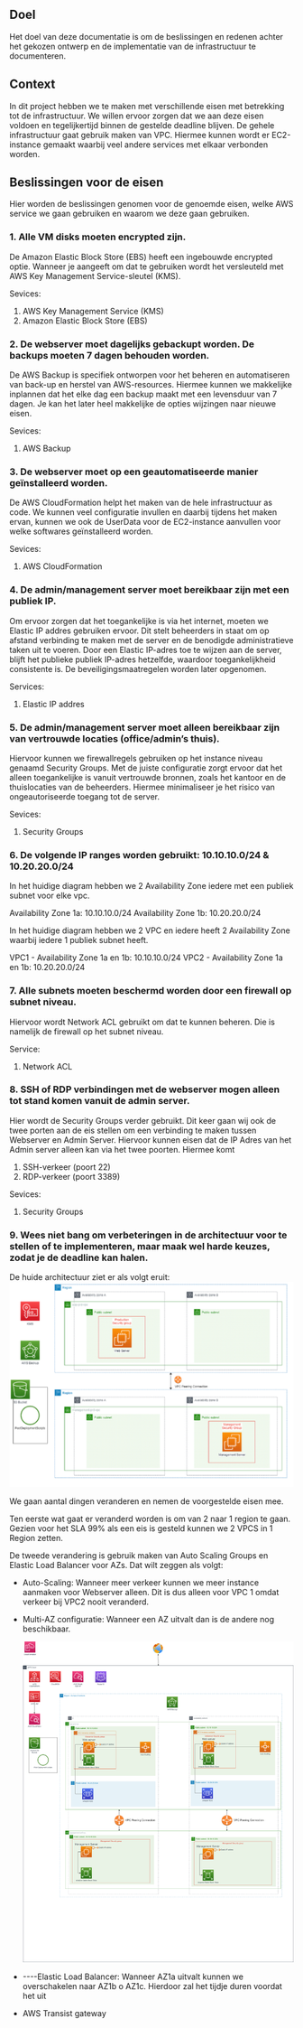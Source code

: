 ## Doel  
Het doel van deze documentatie is om de beslissingen en redenen achter het gekozen ontwerp en de implementatie van de infrastructuur te documenteren.

## Context  
In dit project hebben we te maken met verschillende eisen met betrekking tot de infrastructuur. We willen ervoor zorgen dat we aan deze eisen voldoen en tegelijkertijd binnen de gestelde deadline blijven. De gehele infrastructuur gaat gebruik maken van VPC. Hiermee kunnen wordt er EC2-instance gemaakt waarbij veel andere services met elkaar verbonden worden.

## Beslissingen voor de eisen  
Hier worden de beslissingen genomen voor de genoemde eisen, welke AWS service we gaan gebruiken en waarom we deze gaan gebruiken.

### 1. Alle VM disks moeten encrypted zijn.  
De Amazon Elastic Block Store (EBS) heeft een ingebouwde encrypted optie. Wanneer je aangeeft om dat te gebruiken wordt het versleuteld met AWS Key Management Service-sleutel (KMS). 

Sevices:
1) AWS Key Management Service (KMS)
2) Amazon Elastic Block Store (EBS)

### 2. De webserver moet dagelijks gebackupt worden. De backups moeten 7 dagen behouden worden.  
De AWS Backup is specifiek ontworpen voor het beheren en automatiseren van back-up en herstel van AWS-resources. Hiermee kunnen we makkelijke inplannen dat het elke dag een backup maakt met een levensduur van 7 dagen. Je kan het later heel makkelijke de opties wijzingen naar nieuwe eisen. 

Sevices:
1) AWS Backup

### 3. De webserver moet op een geautomatiseerde manier geïnstalleerd worden.  
De AWS CloudFormation helpt het maken van de hele infrastructuur as code. We kunnen veel configuratie invullen en daarbij tijdens het maken ervan, kunnen we ook de UserData voor de EC2-instance aanvullen voor welke softwares geïnstalleerd worden. 
   
   Sevices:
   1) AWS CloudFormation


### 4. De admin/management server moet bereikbaar zijn met een publiek IP.  
Om ervoor zorgen dat het toegankelijke is via het internet, moeten we Elastic IP addres gebruiken ervoor. Dit stelt beheerders in staat om op afstand verbinding te maken met de server en de benodigde administratieve taken uit te voeren. Door een Elastic IP-adres toe te wijzen aan de server, blijft het publieke publiek IP-adres hetzelfde, waardoor toegankelijkheid consistente is. De beveiligingsmaatregelen worden later opgenomen.
   
Services:
1) Elastic IP addres

### 5. De admin/management server moet alleen bereikbaar zijn van vertrouwde locaties (office/admin’s thuis).  
Hiervoor kunnen we firewallregels gebruiken op het instance niveau genaamd Security Groups. Met de juiste configuratie zorgt ervoor dat het alleen toegankelijke is vanuit vertrouwde bronnen, zoals het kantoor en de thuislocaties van de beheerders. Hiermee minimaliseer je het risico van ongeautoriseerde toegang tot de server.

   Sevices:
   1)  Security Groups

### 6. De volgende IP ranges worden gebruikt: 10.10.10.0/24 & 10.20.20.0/24  
In het huidige diagram hebben we 2 Availability Zone iedere met een publiek subnet voor elke vpc.

Availability Zone 1a: 10.10.10.0/24
Availability Zone 1b: 10.20.20.0/24

In het huidige diagram hebben we 2 VPC en iedere heeft 2 Availability Zone waarbij iedere 1 publiek subnet heeft. 

VPC1 - Availability Zone 1a en 1b: 10.10.10.0/24
VPC2 - Availability Zone 1a en 1b: 10.20.20.0/24

### 7. Alle subnets moeten beschermd worden door een firewall op subnet niveau.  
Hiervoor wordt Network ACL gebruikt om dat te kunnen beheren. Die is namelijk de firewall op het subnet niveau.

Service:
1) Network ACL
   
### 8. SSH of RDP verbindingen met de webserver mogen alleen tot stand komen vanuit de admin server.  
Hier wordt de Security Groups verder gebruikt. Dit keer gaan wij ook de twee porten aan de eis stellen om een verbinding te maken tussen Webserver en Admin Server. Hiervoor kunnen eisen dat de IP Adres van het Admin server alleen kan via het twee poorten. Hiermee komt
1) SSH-verkeer (poort 22) 
2) RDP-verkeer (poort 3389)

Sevices:
1)  Security Groups
   
### 9. Wees niet bang om verbeteringen in de architectuur voor te stellen of te implementeren, maar maak wel harde keuzes, zodat je de deadline kan halen.

De huide architectuur ziet er als volgt eruit:
![AWS Architectuur Huidige Situatie](/04_Project/img/AWS%20Architectuur%20Huidige%20Situatie.png "AWS Architectuur Huidige Situatie")

We gaan aantal dingen veranderen en nemen de voorgestelde eisen mee.

Ten eerste wat gaat er veranderd worden is om van 2 naar 1 region te gaan. Gezien voor het SLA 99% als een eis is gesteld kunnen we 2 VPCS in 1 Region zetten. 

De tweede verandering is gebruik maken van Auto Scaling Groups en Elastic Load Balancer voor AZs. Dat wilt zeggen als volgt:
- Auto-Scaling: Wanneer meer verkeer kunnen we meer instance aanmaken voor Webserver alleen. Dit is dus alleen voor VPC 1 omdat verkeer bij VPC2 nooit veranderd.
- Multi-AZ configuratie: Wanneer een AZ uitvalt dan is de andere nog beschikbaar.


	![AWS Architectuur Huidige Situatie](/04_Project/img/AWS%20Architectuur%20Nieuwe%20Ontwerp.png "AWS Architectuur Huidige Situatie")


- ----Elastic Load Balancer: Wanneer AZ1a uitvalt kunnen we overschakelen naar AZ1b o AZ1c. Hierdoor zal het tijdje duren voordat het uit



- AWS Transist gateway

